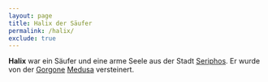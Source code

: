 ```yaml
---
layout: page
title: Halix der Säufer
permalink: /halix/
exclude: true
---
```


**Halix** war ein Säufer und eine arme Seele aus der Stadt [Seriphos](/seriphos/). Er wurde von der [Gorgone](/gorgonen/) [Medusa](/medusa/) versteinert. 
